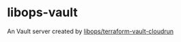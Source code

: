 # libops-vault

An Vault server created by [libops/terraform-vault-cloudrun](https://github.com/libops/terraform-vault-cloudrun)

